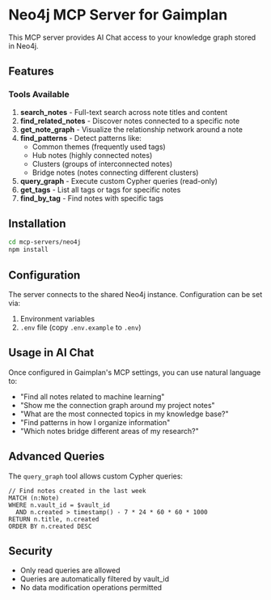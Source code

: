 # Neo4j MCP Server for Gaimplan

This MCP server provides AI Chat access to your knowledge graph stored in Neo4j.

## Features

### Tools Available

1. **search_notes** - Full-text search across note titles and content
2. **find_related_notes** - Discover notes connected to a specific note
3. **get_note_graph** - Visualize the relationship network around a note
4. **find_patterns** - Detect patterns like:
   - Common themes (frequently used tags)
   - Hub notes (highly connected notes)
   - Clusters (groups of interconnected notes)
   - Bridge notes (notes connecting different clusters)
5. **query_graph** - Execute custom Cypher queries (read-only)
6. **get_tags** - List all tags or tags for specific notes
7. **find_by_tag** - Find notes with specific tags

## Installation

```bash
cd mcp-servers/neo4j
npm install
```

## Configuration

The server connects to the shared Neo4j instance. Configuration can be set via:

1. Environment variables
2. `.env` file (copy `.env.example` to `.env`)

## Usage in AI Chat

Once configured in Gaimplan's MCP settings, you can use natural language to:

- "Find all notes related to machine learning"
- "Show me the connection graph around my project notes"
- "What are the most connected topics in my knowledge base?"
- "Find patterns in how I organize information"
- "Which notes bridge different areas of my research?"

## Advanced Queries

The `query_graph` tool allows custom Cypher queries:

```cypher
// Find notes created in the last week
MATCH (n:Note)
WHERE n.vault_id = $vault_id 
  AND n.created > timestamp() - 7 * 24 * 60 * 60 * 1000
RETURN n.title, n.created
ORDER BY n.created DESC
```

## Security

- Only read queries are allowed
- Queries are automatically filtered by vault_id
- No data modification operations permitted